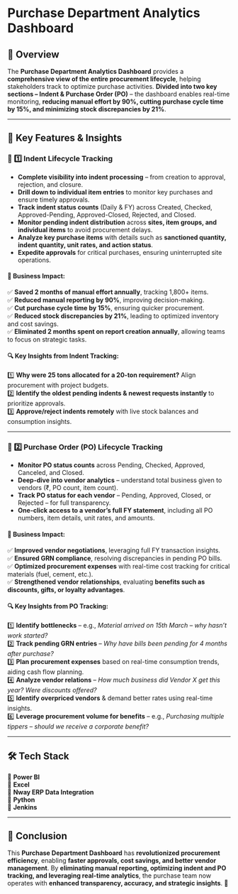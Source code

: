 # **Purchase Department Analytics Dashboard**

## 🚀 Overview  
The **Purchase Department Analytics Dashboard** provides a **comprehensive view of the entire procurement lifecycle**, helping stakeholders track to optimize purchase activities. **Divided into two key sections – Indent & Purchase Order (PO)** – the dashboard enables real-time monitoring, **reducing manual effort by 90%, cutting purchase cycle time by 15%, and minimizing stock discrepancies by 21%**.   

---

## 🎯 **Key Features & Insights**  

### 📌 **1️⃣ Indent Lifecycle Tracking**  
- **Complete visibility into indent processing** – from creation to approval, rejection, and closure.
- **Drill down to individual item entries** to monitor key purchases and ensure timely approvals.
- **Track indent status counts** (Daily & FY) across Created, Checked, Approved-Pending, Approved-Closed, Rejected, and Closed.
- **Monitor pending indent distribution** across **sites, item groups, and individual items** to avoid procurement delays.
- **Analyze key purchase items** with details such as **sanctioned quantity, indent quantity, unit rates, and action status**.
- **Expedite approvals** for critical purchases, ensuring uninterrupted site operations.

#### **🔹 Business Impact:**  
✅ **Saved 2 months of manual effort annually**, tracking 1,800+ items.  
✅ **Reduced manual reporting by 90%**, improving decision-making.  
✅ **Cut purchase cycle time by 15%**, ensuring quicker procurement.  
✅ **Reduced stock discrepancies by 21%**, leading to optimized inventory and cost savings.  
✅ **Eliminated 2 months spent on report creation annually**, allowing teams to focus on strategic tasks.  

#### **🔍 Key Insights from Indent Tracking:**  
1️⃣ **Why were 25 tons allocated for a 20-ton requirement?** Align procurement with project budgets.  
2️⃣ **Identify the oldest pending indents & newest requests instantly** to prioritize approvals.  
3️⃣ **Approve/reject indents remotely** with live stock balances and consumption insights.  

---------------------------------------------------------------------------------------

### 📌 **2️⃣ Purchase Order (PO) Lifecycle Tracking**  
- **Monitor PO status counts** across Pending, Checked, Approved, Canceled, and Closed.
- **Deep-dive into vendor analytics** – understand total business given to vendors (₹, PO count, item count).
- **Track PO status for each vendor** – Pending, Approved, Closed, or Rejected – for full transparency.
- **One-click access to a vendor’s full FY statement**, including all PO numbers, item details, unit rates, and amounts.

#### **🔹 Business Impact:**  
✅ **Improved vendor negotiations**, leveraging full FY transaction insights.  
✅ **Ensured GRN compliance**, resolving discrepancies in pending PO bills.  
✅ **Optimized procurement expenses** with real-time cost tracking for critical materials (fuel, cement, etc.).  
✅ **Strengthened vendor relationships**, evaluating **benefits such as discounts, gifts, or loyalty advantages**.  

#### **🔍 Key Insights from PO Tracking:**  
1️⃣ **Identify bottlenecks** – e.g., *Material arrived on 15th March – why hasn’t work started?*  
2️⃣ **Track pending GRN entries** – *Why have bills been pending for 4 months after purchase?*  
3️⃣ **Plan procurement expenses** based on real-time consumption trends, aiding cash flow planning.  
4️⃣ **Analyze vendor relations** – *How much business did Vendor X get this year? Were discounts offered?*  
5️⃣ **Identify overpriced vendors** & demand better rates using real-time insights.  
6️⃣ **Leverage procurement volume for benefits** – e.g., *Purchasing multiple tippers – should we receive a corporate benefit?*  

---

## 🛠 **Tech Stack**  
🔹 **Power BI**  
🔹 **Excel**  
🔹 **Nway ERP Data Integration**  
🔹 **Python**  
🔹 **Jenkins**  

---

## 📌 **Conclusion**  
This **Purchase Department Dashboard** has **revolutionized procurement efficiency**, enabling **faster approvals, cost savings, and better vendor management**. By **eliminating manual reporting, optimizing indent and PO tracking, and leveraging real-time analytics**, the purchase team now operates with **enhanced transparency, accuracy, and strategic insights**. 🚀

